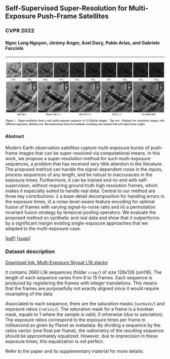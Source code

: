 ## Self-Supervised Super-Resolution for Multi-Exposure Push-Frame Satellites

### CVPR 2022

#### Ngoc Long Nguyen, Jérémy Anger, Axel Davy,  Pablo Arias, and Gabriele Facciolo


-------------------
![Teaser](resources/HDR-DSP-teaser.jpg)

#### Abstract 
Modern Earth observation satellites capture multi-exposure bursts of push-frame images that can be super-resolved via computational means. In this work, we propose a super-resolution method for such multi-exposure sequences, a problem that has received very little attention in the literature. The proposed method can handle the signal-dependent noise in the inputs, process sequences of any length, and be robust to inaccuracies in the exposure times. Furthermore, it can be trained end-to-end with self-supervision, without requiring ground truth high resolution frames, which makes it especially suited to handle real data. Central to our method are three key contributions: i) a base-detail decomposition for handling errors in the exposure times, ii) a noise-level-aware feature encoding for optimal fusion of frames with varying signal-to-noise ratio and iii) a permutation invariant fusion strategy by temporal pooling operators. We evaluate the proposed method on synthetic and real data and show that it outperforms by a significant margin existing single-exposure approaches that we adapted to the multi-exposure case.

[[pdf](https://openaccess.thecvf.com/content/)]  [[supp](https://openaccess.thecvf.com/content/)]


### Dataset description

[Download link. Multi-Exposure Skysat L1A stacks](https://github.com/centreborelli/HDR-DSP-SR/releases/download/v1/hdr-dsp-real-dataset.zip)

It contains 2660 L1A sequences (folder `crop/`) of size 128x128 (uint16).
The length of each sequence varies from 6 to 15 frames.
Each sequence is produced by registering the frames with integer translations. This means that the frames are purposefully not exactly aligned since it would require resampling of the data.

Associated to each sequence, there are the saturation masks (`satmask/`) and exposure ratios (`ratios/`).
The saturation mask for a frame is a boolean mask, equals to 1 where the sample is valid, 0 otherwise (due to saturation).
The exposure ratios correspond to the exposure times per frame in millisecond as given by Planet as metadata. By dividing a sequence by the ratios vector (one float per frame), the radiometry of the resulting sequence should be approximately equalized. However, due to imprecision in these exposure times, this equalization is not perfect.

Refer to the paper and its supplementary material for more details.




